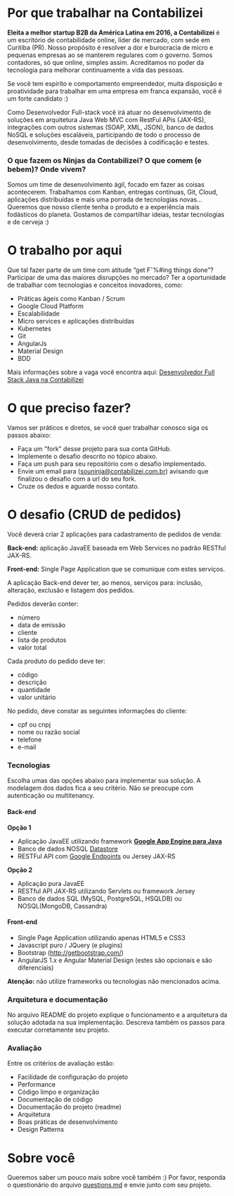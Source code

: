 # Por que trabalhar na Contabilizei

**Eleita a melhor startup B2B da América Latina em 2016, a Contabilizei** é um escritório de contabilidade online, líder de mercado, com sede em Curitiba (PR). Nosso propósito é resolver a dor e burocracia de micro e pequenas empresas ao se manterem regulares com o governo. Somos contadores, só que online, simples assim. Acreditamos no poder da tecnologia para melhorar continuamente a vida das pessoas. 

Se você tem espírito e comportamento empreendedor, muita disposição e proatividade para trabalhar em uma empresa em franca expansão, você é um forte candidato :)

Como Desenvolvedor Full-stack você irá atuar no desenvolvimento de soluções em arquitetura Java Web MVC com RestFul APis (JAX-RS), integrações com outros sistemas (SOAP, XML, JSON), banco de dados NoSQL e soluções escaláveis, participando de todo o processo de desenvolvimento, desde tomadas de decisões à codificação e testes.

### O que fazem os Ninjas da Contabilizei? O que comem (e bebem)? Onde vivem?

Somos um time de desenvolvimento ágil, focado em fazer as coisas acontecerem. Trabalhamos com Kanban, entregas contínuas, Git, Cloud, aplicações distribuídas e mais uma porrada de tecnologias novas... Queremos que nosso cliente tenha o produto e a experiência mais fodásticos do planeta. Gostamos de compartilhar ideias, testar tecnologias e de cerveja :)

# O trabalho por aqui

Que tal fazer parte de um time com atitude “get Fˆ%#ing things done”? Participar de uma das maiores disrupções no mercado? Ter a oportunidade de trabalhar com tecnologias e conceitos inovadores, como:
* Práticas ágeis como Kanban / Scrum
* Google Cloud Platform
* Escalabilidade
* Micro services e aplicações distribuídas
* Kubernetes
* Git
* AngularJs
* Material Design
* BDD

Mais informações sobre a vaga você encontra aqui: [Desenvolvedor Full Stack Java na Contabilizei](https://jobs.lever.co/contabilizei/826c32bd-d800-475a-9f05-531e86dc4ea3)

# O que preciso fazer?

Vamos ser práticos e diretos, se você quer trabalhar conosco siga os passos abaixo:

* Faça um "fork" desse projeto para sua conta GitHub.
* Implemente o desafio descrito no tópico abaixo.
* Faça um push para seu repositório com o desafio implementado.
* Envie um email para (souninja@contabilizei.com.br) avisando que finalizou o desafio com a url do seu fork.
* Cruze os dedos e aguarde nosso contato.

# O desafio (CRUD de pedidos)

Você deverá criar 2 aplicações para cadastramento de pedidos de venda: 

**Back-end:** aplicação JavaEE baseada em Web Services no padrão RESTful JAX-RS.

**Front-end:** Single Page Application que se comunique com estes serviços. 

A aplicação Back-end dever ter, ao menos, serviços para: inclusão, alteração, exclusão e listagem dos pedidos.

Pedidos deverão conter: 
* número
* data de emissão
* cliente
* lista de produtos
* valor total
 
Cada produto do pedido deve ter: 
* código
* descrição
* quantidade
* valor unitário

No pedido, deve constar as seguintes informações do cliente: 
* cpf ou cnpj
* nome ou razão social
* telefone
* e-mail

### Tecnologias

Escolha umas das opções abaixo para implementar sua solução. A modelagem dos dados fica a seu critério. Não se preocupe com autenticação ou multitenancy.

#### Back-end

**Opção 1**

* Aplicação JavaEE utilizando framework [**Google App Engine para Java**](https://cloud.google.com/appengine/)
* Banco de dados NOSQL [Datastore](https://cloud.google.com/datastore/)
* RESTFul API com [Google Endpoints](https://cloud.google.com/appengine/docs/java/endpoints/) ou Jersey JAX-RS

**Opção 2**

* Aplicação pura JavaEE 
* RESTful API JAX-RS utilizando Servlets ou framework Jersey
* Banco de dados SQL (MySQL, PostgreSQL, HSQLDB) ou NOSQL(MongoDB, Cassandra)

#### Front-end

* Single Page Application utilizando apenas HTML5 e CSS3 
* Javascript puro / JQuery (e plugins)
* Bootstrap (http://getbootstrap.com/)
* AngularJS 1.x e Angular Material Design (estes são opcionais e são diferenciais)

**Atenção:** não utilize frameworks ou tecnologias não mencionados acima.

### Arquitetura e documentação

No arquivo README do projeto explique o funcionamento e a arquitetura da solução adotada na sua implementação. Descreva também os passos para executar corretamente seu projeto.

### Avaliação

Entre os critérios de avaliação estão:

* Facilidade de configuração do projeto
* Performance
* Código limpo e organização
* Documentação de código
* Documentação do projeto (readme)
* Arquitetura
* Boas práticas de desenvolvimento
* Design Patterns

# Sobre você

Queremos saber um pouco mais sobre você também :) Por favor, responda o questionário do arquivo [questions.md](questions.md) e envie junto com seu projeto.

